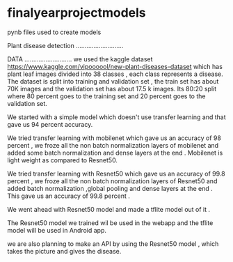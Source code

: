 # finalyearprojectmodels
pynb files used to create models 

Plant disease detection 
...........................

DATA
...........................
we used the kaggle dataset <a> https://www.kaggle.com/vipoooool/new-plant-diseases-dataset</a> 
which has plant leaf images divided into 38 classes , each class represents a disease.
The dataset is split into training and validation set , the train set has about 70K images and the validation set has about 17.5 k images. 
Its  80:20 split where 80 percent goes to the training set and 20 percent goes to the validation set.

We started with a simple model which doesn't use transfer learning and that  gave us 94 percent accuracy.

We tried transfer learning with mobilenet which gave us an accuracy of 98 percent , we froze all the non batch normalization 
layers of mobilenet and added some batch normalization and dense layers at the end . Mobilenet is light weight as compared to Resnet50.

We tried transfer learning with Resnet50 which gave us an accuracy of 99.8 percent , we froze all the non batch normalization 
layers of Resnet50 and added batch normalization ,global pooling and dense layers at the end . This gave us an accuracy of 99.8 percent .

We went ahead with Resnet50 model and made a tflite model out of it . 

The Resnet50 model we trained wil be used in the webapp and the tflite model will be used in Android app. 

we are also planning to make an API by using the Resnet50 model , which takes the picture and gives the disease.
